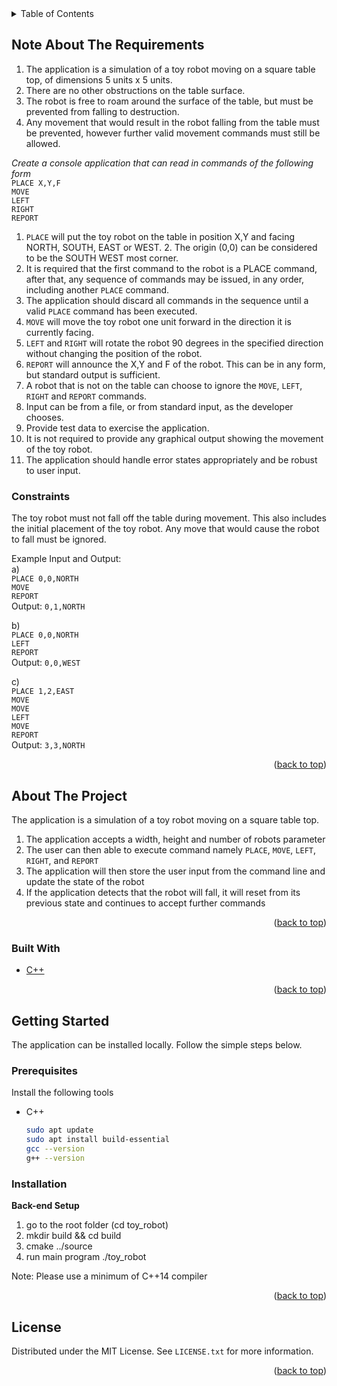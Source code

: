 <!-- TABLE OF CONTENTS -->
<details>
  <summary>Table of Contents</summary>
  <ol>
      <li>
      <a href="#note-about-the-requirements">Note About The Requirements</a>
    </li>
    <li>
      <a href="#about-the-project">About The Project</a>
      <ul>
        <li><a href="#built-with">Built With</a></li>
      </ul>
    </li>
    <li>
      <a href="#getting-started">Getting Started</a>
      <ul>
        <li><a href="#prerequisites">Prerequisites</a></li>
        <li><a href="#installation">Installation</a></li>
      </ul>
    </li>
    <li><a href="#license">License</a></li>
  </ol>
</details>

<!-- NOTE ABOUT THE REQUIREMENTS-->
## Note About The Requirements
1. The application is a simulation of a toy robot moving on a square table top, of dimensions 5 units x 5 units.
2. There are no other obstructions on the table surface. 
3. The robot is free to roam around the surface of the table, but must be prevented from falling to destruction. 
4. Any movement that would result in the robot falling from the table must be prevented, however further valid movement commands must still be allowed.

*Create a console application that can read in commands of the following form*  
`PLACE X,Y,F`  
`MOVE`  
`LEFT`  
`RIGHT`  
`REPORT`  

1. `PLACE` will put the toy robot on the table in position X,Y and facing NORTH, SOUTH, EAST or WEST. 2. The origin (0,0) can be considered to be the SOUTH WEST most corner. 
3. It is required that the first command to the robot is a PLACE command, after that, any sequence of commands may be issued, in any order, including another `PLACE` command. 
4. The application should discard all commands in the sequence until a valid `PLACE` command has been executed.
5. `MOVE` will move the toy robot one unit forward in the direction it is currently facing.
6. `LEFT` and `RIGHT` will rotate the robot 90 degrees in the specified direction without changing the position of the robot.
7. `REPORT` will announce the X,Y and F of the robot. This can be in any form, but standard output is sufficient.
8. A robot that is not on the table can choose to ignore the `MOVE`, `LEFT`, `RIGHT` and `REPORT` commands.
9. Input can be from a file, or from standard input, as the developer chooses.
10. Provide test data to exercise the application.
11. It is not required to provide any graphical output showing the movement of the toy robot.
12. The application should handle error states appropriately and be robust to user input.

### Constraints
The toy robot must not fall off the table during movement. This also includes the initial placement of the toy robot. Any move that would cause the robot to fall must be ignored.

Example Input and Output:  
a)  
`PLACE 0,0,NORTH`  
`MOVE`  
`REPORT`  
Output: `0,1,NORTH`  

b)  
`PLACE 0,0,NORTH`  
`LEFT`  
`REPORT`  
Output: `0,0,WEST`  

c)  
`PLACE 1,2,EAST`  
`MOVE`  
`MOVE`  
`LEFT`  
`MOVE`  
`REPORT`  
Output: `3,3,NORTH`

<p align="right">(<a href="#top">back to top</a>)</p>

<!-- ABOUT THE PROJECT -->
## About The Project

The application is a simulation of a toy robot moving on a square table top.
1. The application accepts a width, height and number of robots parameter
2. The user can then able to execute command namely `PLACE`, `MOVE`, `LEFT`, `RIGHT`, and `REPORT`
3. The application will then store the user input from the command line and update the state
of the robot
4. If the application detects that the robot will fall, it will reset from its previous state and continues to accept further commands

<p align="right">(<a href="#top">back to top</a>)</p>

### Built With

* [C++](https://isocpp.org/)

<p align="right">(<a href="#top">back to top</a>)</p>

<!-- GETTING STARTED -->
## Getting Started

The application can be installed locally. Follow the simple steps below.

### Prerequisites

Install the following tools
* C++
  ```sh
  sudo apt update
  sudo apt install build-essential
  gcc --version
  g++ --version
  ```

### Installation

**Back-end Setup**
1. go to the root folder (cd toy_robot)
2. mkdir build && cd build
3. cmake ../source
2. run main program ./toy_robot

Note: Please use a minimum of C++14 compiler

<p align="right">(<a href="#top">back to top</a>)</p>

<!-- LICENSE -->
## License

Distributed under the MIT License. See `LICENSE.txt` for more information.

<p align="right">(<a href="#top">back to top</a>)</p>
